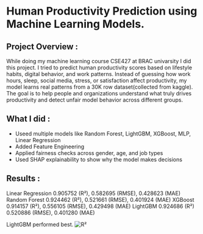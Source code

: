 # Human Productivity Prediction using Machine Learning Models.
## Project Overview :
While doing my machine learning course CSE427 at BRAC univarsity I did this project. I tried to predict human productivity scores based on lifestyle habits, digital behavior, and work patterns. Instead of guessing how work hours, sleep, social media, stress, or satisfaction affect productivity, my model learns real patterns from a 30K row dataset(collected from kaggle). The goal is to help people and organizations understand what truly drives productivity and detect unfair model behavior across different groups.
## What I did :
- Useed multiple models like Random Forest, LightGBM, XGBoost, MLP, Linear Regression
- Added Feature Engineering
- Applied fairness checks across gender, age, and job types
- Used SHAP explainability to show why the model makes decisions

## Results :
Linear Regression 0.905752 (R²), 0.582695 (RMSE), 0.428623 (MAE) 
Random Forest     0.924462 (R²), 0.521661 (RMSE), 0.401924 (MAE)
XGBoost           0.914157 (R²), 0.556105 (RMSE), 0.429498 (MAE)
LightGBM          0.924686 (R²) 0.520886 (RMSE), 0.401280 (MAE)

LightGBM performed best. ![R²](https://img.shields.io/badge/Accuracy-R%C2%B2%20%3D%200.92-brightgreen)
